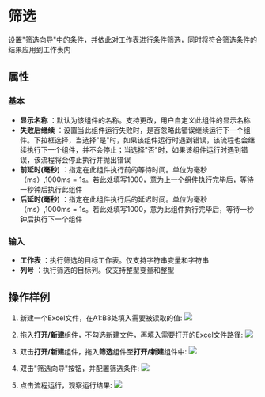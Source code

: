 # 筛选

设置&quot;筛选向导&quot;中的条件，并依此对工作表进行条件筛选，同时将符合筛选条件的结果应用到工作表内

## 属性

### 基本

- **显示名称** ：默认为该组件的名称。支持更改，用户自定义此组件的显示名称
- **失败后继续** ：设置当此组件运行失败时，是否忽略此错误继续运行下一个组件。下拉框选择，当选择"是"时，如果该组件运行时遇到错误，该流程也会继续执行下一个组件，并不会停止；当选择"否"时，如果该组件运行时遇到错误，该流程将会停止执行并抛出错误
- **前延时(毫秒)** ：指定在此组件执行前的等待时间。单位为毫秒（ms）,1000ms = 1s。若此处填写1000，意为上一个组件执行完毕后，等待一秒钟后执行此组件
- **后延时(毫秒)** ：指定在此组件执行后的延迟时间。单位为毫秒（ms）,1000ms = 1s。若此处填写1000，意为此组件执行完毕后，等待一秒钟后执行下一个组件


### 输入

- **工作表** ：执行筛选的目标工作表。仅支持字符串变量和字符串
- **列号** ：执行筛选的目标列。仅支持整型变量和整型

## 操作样例
1. 新建一个Excel文件，在A1:B8处填入需要被读取的值:
![](https://docimages.blob.core.chinacloudapi.cn/images/Activities/wps29.png)

2. 拖入**打开/新建**组件，不勾选新建文件，再填入需要打开的Excel文件路径:
![](https://docimages.blob.core.chinacloudapi.cn/images/Activities/wps5.png)

3. 双击**打开/新建**组件，拖入**筛选**组件至**打开/新建**组件中:
![](https://docimages.blob.core.chinacloudapi.cn/images/Activities/wps30.png)

4. 双击"筛选向导"按钮，并配置筛选条件:
![](https://docimages.blob.core.chinacloudapi.cn/images/Activities/wps31.png)

5. 点击流程运行，观察运行结果:
![](https://docimages.blob.core.chinacloudapi.cn/images/Activities/wps32.png)